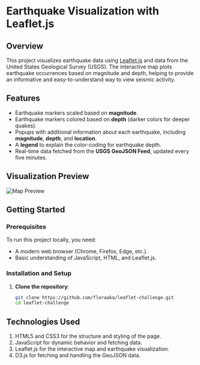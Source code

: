 # Earthquake Visualization with Leaflet.js

## Overview
This project visualizes earthquake data using [Leaflet.js](https://leafletjs.com/) and data from the United States Geological Survey (USGS). The interactive map plots earthquake occurrences based on magnitude and depth, helping to provide an informative and easy-to-understand way to view seismic activity.

## Features
- Earthquake markers scaled based on **magnitude**.
- Earthquake markers colored based on **depth** (darker colors for deeper quakes).
- Popups with additional information about each earthquake, including **magnitude**, **depth**, and **location**.
- A **legend** to explain the color-coding for earthquake depth.
- Real-time data fetched from the **USGS GeoJSON Feed**, updated every five minutes.

## Visualization Preview
![Map Preview]([preview-image.png](https://github.com/floraaka/leaflet-challenge/blob/main/Leaflet-Part-1/Image.png))

## Getting Started

### Prerequisites
To run this project locally, you need:
- A modern web browser (Chrome, Firefox, Edge, etc.).
- Basic understanding of JavaScript, HTML, and Leaflet.js.

### Installation and Setup

1. **Clone the repository**:
   ```bash
   git clone https://github.com/floraaka/leaflet-challenge.git
   cd leaflet-challenge
## Technologies Used
1. HTML5 and CSS3 for the structure and styling of the page.
2. JavaScript for dynamic behavior and fetching data.
3. Leaflet.js for the interactive map and earthquake visualization.
4. D3.js for fetching and handling the GeoJSON data.
